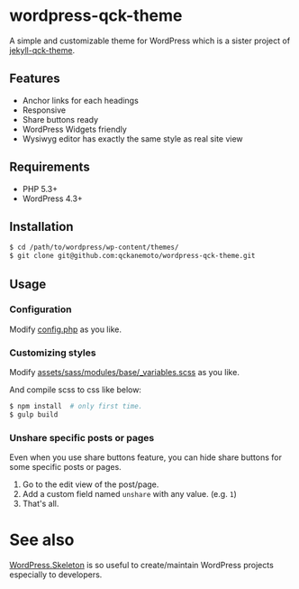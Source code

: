 # wordpress-qck-theme

A simple and customizable theme for WordPress which is a sister project of [jekyll-qck-theme](https://github.com/qckanemoto/jekyll-qck-theme).

## Features

* Anchor links for each headings
* Responsive
* Share buttons ready
* WordPress Widgets friendly
* Wysiwyg editor has exactly the same style as real site view

## Requirements

* PHP 5.3+
* WordPress 4.3+

## Installation

```bash
$ cd /path/to/wordpress/wp-content/themes/
$ git clone git@github.com:qckanemoto/wordpress-qck-theme.git
```

## Usage

### Configuration

Modify [config.php](config.php) as you like.

### Customizing styles

Modify [assets/sass/modules/base/\_variables.scss](assets/sass/modules/base/_variables.scss) as you like.

And compile scss to css like below:

```bash
$ npm install  # only first time.
$ gulp build
```

### Unshare specific posts or pages

Even when you use share buttons feature, you can hide share buttons for some specific posts or pages.

1. Go to the edit view of the post/page.
1. Add a custom field named `unshare` with any value. (e.g. `1`)
1. That's all.

# See also

[WordPress.Skeleton](https://github.com/qckanemoto/wordpress.skeleton) is so useful to create/maintain WordPress projects especially to developers.
